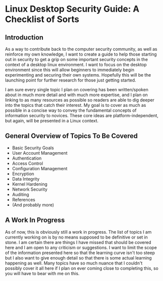# Linux Desktop Security Guide: A Checklist of Sorts
## Introduction
As a way to contribute back to the computer security community, as well as reinforce my own knowledge, I want to create a guide to help those starting out in security to get a grip on some important security concepts in the context of a desktop linux environment. I want to focus on the desktop environment since this will allow beginners to immediately begin experimenting and securing their own systems. Hopefully this will be the launching point for further research for those just getting started. 

I am sure every single topic I plan on covering has been written/spoken about in much more detail and with much more expertise, and I plan on linking to as many resources as possible so readers are able to dig deeper into the topics that catch their interest. My goal is to cover as much as possible in a concise way to convey the fundamental concepts of information security to novices. These core ideas are platform-independent, but again, will be presented in a Linux context.

## General Overview of Topics To Be Covered
+ Basic Security Goals
+ User Account Management
+ Authentication 
+ Access Control
+ Configuration Management
+ Encryption
+ Data Integrity
+ Kernel Hardening
+ Network Security
+ Auditing
+ References
+ (And probably more)

## A Work In Progress
As of now, this is obviously still a work in progress. The list of topics I am currently working on is by no means supposed to be definitive or set in stone. I am certain there are things I have missed that should be covered here and I am open to any criticism or suggestions. I want to limit the scope of the information presented here so that the learning curve isn't too steep but I also want to give enough detail so that there is some actual learning happening as well. Many topics have so much nuance that I couldn't possibly cover it all here if I plan on ever coming close to completing this, so you will have to bear with me on this. 
